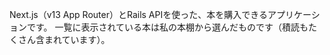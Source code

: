 Next.js（v13 App Router）とRails APIを使った、本を購入できるアプリケーションです。
一覧に表示されている本は私の本棚から選んだものです（積読もたくさん含まれています）。

